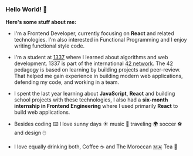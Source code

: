 ### Hello World! 👋

**Here's some stuff about me:**

* I'm a Frontend Developer, currently focusing on **React** and related technologies. I'm also interested in Functional Programming and I enjoy writing functional style code.

* I'm a student at [1337](https://1337.ma) where I learned about algorithms and web development. 1337 is part of the international [42 network](https://www.42.fr/42-network). The 42 pedagogy is based on learning by building projects and peer-review. That helped me gain experience in building modern web applications, defending my code, and working in a team.

* I spent the last year learning about **JavaScript**, **React** and building school projects with these technologies, I also had a **six-month internship in Frontend Engineering** where I used primarily **React** to build web applications.

* Besides coding :keyboard: I love sunny days :sunny: music :guitar: traveling :earth_africa: soccer :soccer: and design :computer_mouse:

* I love equally drinking both, Coffee :coffee: and The Moroccan :morocco: Tea :tea:
